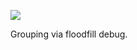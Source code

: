 ![](https://db-feed.s3.amazonaws.com/legacy/floodfill-1586353823165.png)

Grouping via floodfill debug.
